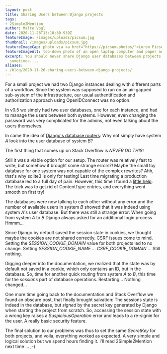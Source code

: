 ```yaml
---
layout: post
title: Sharing Users between Django projects
tags:
- 2Simple2Mention
author: Malte Vogl
date: 2020-11-26T13:18:30.939Z
featureImage: /images/uploads/picsum.jpg
thumbnail: /images/uploads/picsum.jpg
featureImageCap: photo via <a href="https://picsum.photos/">Lorem Picsum</a>
featureImageAlt: top-down photo of an open laptop computer and paper notebook on a table
excerpt: You should never share Django user databases between projects! But
  sometimes....
aliases:
- /blog/2020-11-26-sharing-users-between-django-projects/
---
```


For a small project we had two Django instances dealing with different parts of a workflow. Since the system was supposed to run on an air-gapped sub-system of the infrastructure, our usual authentification and authorization approach using OpenIDConnect was no option. 

In v0.5 we simply had two user databases, one for each instance, and had to manage the users between both systems. However, even changing the password was very complicated for the admins, not even talking about the users themselves.

In came the idea of [Django's database routers](https://docs.djangoproject.com/en/3.1/topics/db/multi-db/): Why not simply have system *A* look into the user database of system *B*? 

The first thing that comes up on Stack Overflow is *NEVER DO THIS*!

Still it was a viable option for our setup. The router was relatively fast to write, but somehow it brought some strange errors?! Maybe the small toy database for one system was not capable of the complex rewrites? Ahh, that's why sqlite3 is only for testing! Last time migrating a production database led to a full day of pain. However, this time I found a [little help](https://dev.to/coderasha/how-to-migrate-data-from-sqlite-to-postgresql-in-django-182h). The trick was to get rid of ContentType entries, and everything went smooth on first try! 

The databases were now talking to each other without any error and the number of available users in system *B* showed that it was indeed using system *A*'s user database. But there was still a strange error: When going from system *A* to *B* Django always asked for an additional login process. Hmmm... 

Since Django by default saved the session state in cookies, we thought maybe the cookies are not shared correctly. CSRF issues come to mind. Setting the *SESSION_COOKIE_DOMAIN* value for both projects led to no change. Setting *SESSION_COOKIE_NAME* ... *CSRF_COOKIE_DOMAIN* ... Still nothing. 

Digging deeper into the documentation, we realized that the state was by default not saved in a cookie, which only contains an ID, but in the database. So, time for another quick routing from system *A* to *B*, this time for the *sessions* part of database operations. Restarting... Nothing changed... 

One more time going back to the documentation and Stack Overflow we found an obscure post, that finally brought salvation: The sessions state is indeed in the database, but *signed* by the secret key generated by Django when starting the project from scratch. So, accessing the session state with a wrong key raises a *SuspiciousOperation* error and leads to a re-signin for the user. A really basic security feature. 

The final solution to our problems was thus to set the same *SecretKey* for both projects, and voila, everything worked as expected. 
A very simple and logical solution but we spend hours finding it. I'll read 2Simple2Mention next time ... ;-)
